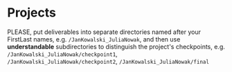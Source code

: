 # Projects


PLEASE, put deliverables into separate directories named after your FirstLast names, e.g. `/JanKowalski_JuliaNowak`, and then use **understandable** subdirectories to distinguish the project's checkpoints, e.g. `/JanKowalski_JuliaNowak/checkpoint1`, `/JanKowalski_JuliaNowak/checkpoint2`, `/JanKowalski_JuliaNowak/final` 
